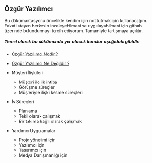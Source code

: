 ## Özgür Yazılımcı ##

Bu dökümantasyonu öncelikle kendim için not tutmak için kullanacağım. Fakat isteyen herkesin inceleyebilmesi
ve uygulayabilmesi için github üzerinde bulundurmayı tercih ediyorum. Tamamiyle tartışmaya açıktır.

##### Temel olarak bu dökümanda yer alacak konular aşağıdaki gibidir: #####

* [Özgür Yazılımcı Nedir ?](Ozgur-Yazilimci-Nedir.md)
* [Özgür Yazılımcı Ne Değildir ?](Ozgur-Yazilimci-Ne-Degildir.md)


* Müşteri İlişkileri
    * Müşteri ile ilk intiba
    * Görüşme süreçleri
    * Müşteriyle ilişki kesme süreçleri


* İş Süreçleri
    * Planlama
    * Tekil olarak çalışmak
    * Bir takıma bağlı olarak çalışmak


* Yardımcı Uygulamalar
    * Proje yönetimi için
    * Yazılımcı için
    * Tasarımcı için
    * Medya Danışmanlığı için
